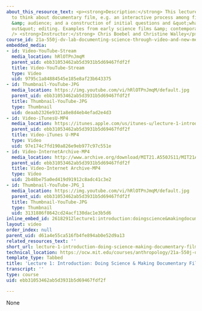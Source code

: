 ```yaml
---
about_this_resource_text: <p><strong>Description:</strong> This lecture poses ways
  to think about documentary film, e.g. an interactive process among filmmaker, subjects
  &amp; audience; and a construction of initial questions and &quot;what's in vs.
  out&quot; editing. Examples from early science films &amp; contemporary works.<br
  /> <strong>Instructor:</strong> Chris Boebel and Christine Walley</p>
course_id: 21a-550j-dv-lab-documenting-science-through-video-and-new-media-fall-2012
embedded_media:
- id: Video-YouTube-Stream
  media_location: hRlOTPnJmqM
  parent_uid: ebb31053462ab5d3931b5d69467fdf2f
  title: Video-YouTube-Stream
  type: Video
  uid: 9795c1a84884545e185e8af23b643375
- id: Thumbnail-YouTube-JPG
  media_location: https://img.youtube.com/vi/hRlOTPnJmqM/default.jpg
  parent_uid: ebb31053462ab5d3931b5d69467fdf2f
  title: Thumbnail-YouTube-JPG
  type: Thumbnail
  uid: deaab2326e9321a8e8d4eb4efad2e4d3
- id: Video-iTunesU-MP4
  media_location: https://itunes.apple.com/us/itunes-u/lecture-1-introduction-doing/id730948473?i=169384327
  parent_uid: ebb31053462ab5d3931b5d69467fdf2f
  title: Video-iTunes U-MP4
  type: Video
  uid: 97e174c7fd190a826e9eb977c97c551e
- id: Video-InternetArchive-MP4
  media_location: http://www.archive.org/download/MIT21.A550JS11/MIT21A_550JS11_lec01_300k.mp4
  parent_uid: ebb31053462ab5d3931b5d69467fdf2f
  title: Video-Internet Archive-MP4
  type: Video
  uid: 2b48be75a0ed419d91912c8adc41c3e2
- id: Thumbnail-YouTube-JPG_1
  media_location: https://img.youtube.com/vi/hRlOTPnJmqM/default.jpg
  parent_uid: ebb31053462ab5d3931b5d69467fdf2f
  title: Thumbnail-YouTube-JPG
  type: Thumbnail
  uid: 3131886f8642cd24acf130dac1e3b5d6
inline_embed_id: 26182912lecture1:introduction:doingscience&makingdocumentaryfilm23504265
layout: video
order_index: null
parent_uid: d61a4e55ca516fb4fe894ab0e52d9a13
related_resources_text: ''
short_url: lecture-1-introduction-doing-science-making-documentary-film
technical_location: https://ocw.mit.edu/courses/anthropology/21a-550j-dv-lab-documenting-science-through-video-and-new-media-fall-2012/lecture-and-lab-videos/lecture-1-introduction-doing-science-making-documentary-film
template_type: Tabbed
title: 'Lecture 1: Introduction: Doing Science & Making Documentary Film'
transcript: ''
type: course
uid: ebb31053462ab5d3931b5d69467fdf2f

---
```

None